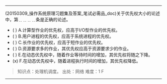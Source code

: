 ---
(20150309_操作系统原理习题集及答案_笔试必需品_doc)关于优先权大小的论述中，第﹎﹎﹎﹎条是正确的论述。
- ( ) A.计算型作业的优先权，应高于I/O型作业的优先权。 
- ( ) B.用户进程的优先权，应高于系统进程的优先权。 
- ( ) C.长作业的优先权，应高于短作业的优先权。
- ( ) D.资源要求多的作业，其优先权应高于资源要求少的作业。 
- ( ) E.在动态优先权中，随着作业等待时间的增加，其优先权将随之下降。
- (x) F.在动态优先权中，随着进程执行时间的增加，其优先权降低。

> 知识点：处理机调度。
> 出处：网络
> 难度：1
> F

---